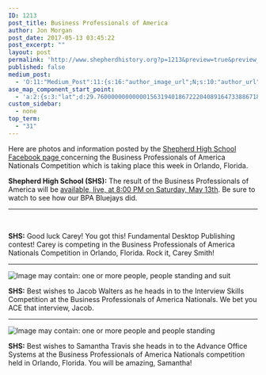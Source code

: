 ```yaml
---
ID: 1213
post_title: Business Professionals of America
author: Jon Morgan
post_date: 2017-05-13 03:45:22
post_excerpt: ""
layout: post
permalink: 'http://www.shepherdhistory.org?p=1213&preview=true&preview_id=1213'
published: false
medium_post:
  - 'O:11:"Medium_Post":11:{s:16:"author_image_url";N;s:10:"author_url";N;s:11:"byline_name";N;s:12:"byline_email";N;s:10:"cross_link";s:2:"no";s:2:"id";N;s:21:"follower_notification";s:3:"yes";s:7:"license";s:19:"all-rights-reserved";s:14:"publication_id";s:12:"881fb60cdbf3";s:6:"status";s:4:"none";s:3:"url";N;}'
ase_map_component_start_point:
  - 'a:2:{s:3:"lat";d:29.760000000000001563194018672220408916473388671875;s:3:"lng";d:-95.3799999999999954525264911353588104248046875;}'
custom_sidebar:
  - none
top_term:
  - "31"
---
```

Here are photos and information posted by the <a href="https://www.facebook.com/shepherdmihs/">Shepherd High School Facebook page </a>concerning the Business Professionals of America Nationals Competition which is taking place this week in Orlando, Florida.

<strong>Shepherd High School (SHS):</strong> The result of the Business Professionals of America will be <a href="http://www.thinkcybis.com/bpa-live/">available, live, at 8:00 PM on Saturday, May 13th</a>.
Be sure to watch to see how our BPA Bluejays did.

<hr />

&nbsp;

<strong>SHS:</strong> Good luck Carey! You got this! Fundamental Desktop Publishing contest! Carey is competing in the Business Professionals of America Nationals Competition in Orlando, Florida. Rock it, Carey Smith!

<hr />

<img src="https://scontent-ord1-1.xx.fbcdn.net/v/t1.0-9/18403527_627230824138673_7638901984852597769_n.png?oh=827fbe3aa7a1a7a858d2799682f6c2c2&amp;oe=59816AD7" alt="Image may contain: one or more people, people standing and suit" />

<strong>SHS:</strong> Best wishes to Jacob Walters as he heads in to the Interview Skills Competition at the Business Professionals of America Nationals. We bet you ACE that interview, Jacob.

<hr />

<img src="https://scontent-ord1-1.xx.fbcdn.net/v/t1.0-9/18423887_627228070805615_1546102162027526767_n.png?oh=c1f3e4965eaee4ed33c311ded942f77a&amp;oe=597ABAD9" alt="Image may contain: one or more people and people standing" />

<strong>SHS:</strong> Best wishes to Samantha Travis she heads in to the Advance Office Systems at the Business Professionals of America Nationals competition held in Orlando, Florida. You will be amazing, Samantha!